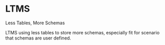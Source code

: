 # LTMS

Less Tables, More Schemas

LTMS using less tables to store more schemas, especially fit for scenario that schemas are user defined.
